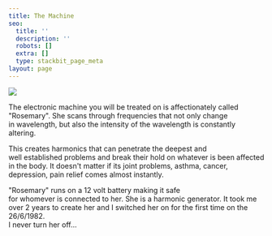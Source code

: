 ```yaml
---
title: The Machine
seo:
  title: ''
  description: ''
  robots: []
  extra: []
  type: stackbit_page_meta
layout: page
---
```

![](/images/rosmary.jpg)

The electronic machine you will be treated on is affectionately called "Rosemary". She scans through frequencies that not only change in wavelength, but also the intensity of the wavelength is constantly altering.

This creates harmonics that can penetrate the deepest and well established problems and break their hold on whatever is been affected in the body. It doesn't matter if its joint problems, asthma, cancer, depression, pain relief comes almost instantly.           

"Rosemary" runs on a 12 volt battery making it safe for whomever is connected to her. She is a harmonic generator. It took me over 2 years to create her and I switched her on for the first time on the 26/6/1982.\
I never turn her off...
